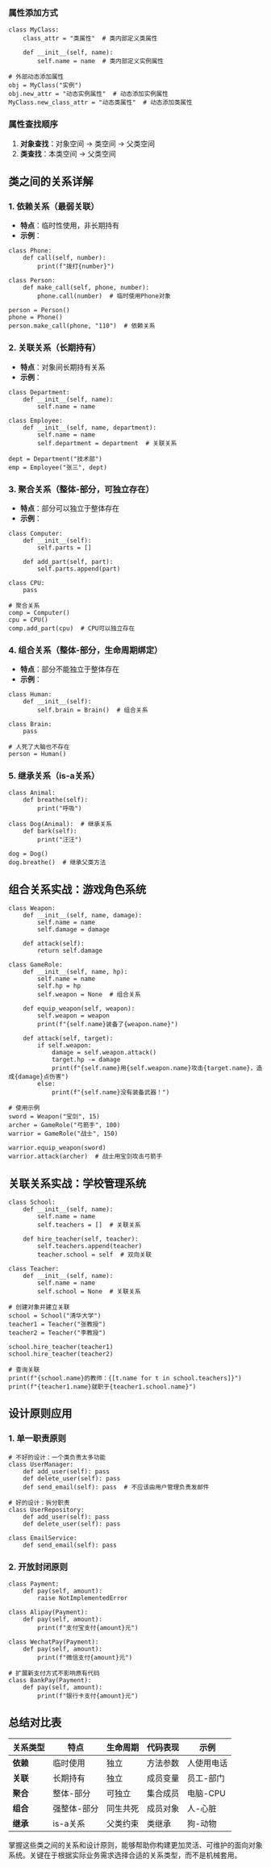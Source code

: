 ### 属性添加方式

```plain
class MyClass:
    class_attr = "类属性"  # 类内部定义类属性
    
    def __init__(self, name):
        self.name = name  # 类内部定义实例属性

# 外部动态添加属性
obj = MyClass("实例")
obj.new_attr = "动态实例属性"  # 动态添加实例属性
MyClass.new_class_attr = "动态类属性"  # 动态添加类属性
```

### 属性查找顺序

1. **对象查找**：对象空间 → 类空间 → 父类空间
2. **类查找**：本类空间 → 父类空间

## 类之间的关系详解

### 1. 依赖关系（最弱关联）

- **特点**：临时性使用，非长期持有
- **示例**：

```plain
class Phone:
    def call(self, number):
        print(f"拨打{number}")

class Person:
    def make_call(self, phone, number):
        phone.call(number)  # 临时使用Phone对象

person = Person()
phone = Phone()
person.make_call(phone, "110")  # 依赖关系
```

### 2. 关联关系（长期持有）

- **特点**：对象间长期持有关系
- **示例**：

```plain
class Department:
    def __init__(self, name):
        self.name = name

class Employee:
    def __init__(self, name, department):
        self.name = name
        self.department = department  # 关联关系

dept = Department("技术部")
emp = Employee("张三", dept)
```

### 3. 聚合关系（整体-部分，可独立存在）

- **特点**：部分可以独立于整体存在
- **示例**：

```plain
class Computer:
    def __init__(self):
        self.parts = []
    
    def add_part(self, part):
        self.parts.append(part)

class CPU:
    pass

# 聚合关系
comp = Computer()
cpu = CPU()
comp.add_part(cpu)  # CPU可以独立存在
```

### 4. 组合关系（整体-部分，生命周期绑定）

- **特点**：部分不能独立于整体存在
- **示例**：

```plain
class Human:
    def __init__(self):
        self.brain = Brain()  # 组合关系

class Brain:
    pass

# 人死了大脑也不存在
person = Human()
```

### 5. 继承关系（is-a关系）

```plain
class Animal:
    def breathe(self):
        print("呼吸")

class Dog(Animal):  # 继承关系
    def bark(self):
        print("汪汪")

dog = Dog()
dog.breathe()  # 继承父类方法
```

## 组合关系实战：游戏角色系统

```plain
class Weapon:
    def __init__(self, name, damage):
        self.name = name
        self.damage = damage
    
    def attack(self):
        return self.damage

class GameRole:
    def __init__(self, name, hp):
        self.name = name
        self.hp = hp
        self.weapon = None  # 组合关系
    
    def equip_weapon(self, weapon):
        self.weapon = weapon
        print(f"{self.name}装备了{weapon.name}")
    
    def attack(self, target):
        if self.weapon:
            damage = self.weapon.attack()
            target.hp -= damage
            print(f"{self.name}用{self.weapon.name}攻击{target.name}，造成{damage}点伤害")
        else:
            print(f"{self.name}没有装备武器！")

# 使用示例
sword = Weapon("宝剑", 15)
archer = GameRole("弓箭手", 100)
warrior = GameRole("战士", 150)

warrior.equip_weapon(sword)
warrior.attack(archer)  # 战士用宝剑攻击弓箭手
```

## 关联关系实战：学校管理系统

```plain
class School:
    def __init__(self, name):
        self.name = name
        self.teachers = []  # 关联关系
    
    def hire_teacher(self, teacher):
        self.teachers.append(teacher)
        teacher.school = self  # 双向关联

class Teacher:
    def __init__(self, name):
        self.name = name
        self.school = None  # 关联关系

# 创建对象并建立关联
school = School("清华大学")
teacher1 = Teacher("张教授")
teacher2 = Teacher("李教授")

school.hire_teacher(teacher1)
school.hire_teacher(teacher2)

# 查询关联
print(f"{school.name}的教师：{[t.name for t in school.teachers]}")
print(f"{teacher1.name}就职于{teacher1.school.name}")
```

## 设计原则应用

### 1. 单一职责原则

```plain
# 不好的设计：一个类负责太多功能
class UserManager:
    def add_user(self): pass
    def delete_user(self): pass
    def send_email(self): pass  # 不应该由用户管理负责发邮件

# 好的设计：拆分职责
class UserRepository:
    def add_user(self): pass
    def delete_user(self): pass

class EmailService:
    def send_email(self): pass
```

### 2. 开放封闭原则

```plain
class Payment:
    def pay(self, amount):
        raise NotImplementedError

class Alipay(Payment):
    def pay(self, amount):
        print(f"支付宝支付{amount}元")

class WechatPay(Payment):
    def pay(self, amount):
        print(f"微信支付{amount}元")

# 扩展新支付方式不影响原有代码
class BankPay(Payment):
    def pay(self, amount):
        print(f"银行卡支付{amount}元")
```

## 总结对比表

| **关系类型** | **特点**    | **生命周期** | **代码表现** | **示例**   |
| ------------ | ----------- | ------------ | ------------ | ---------- |
| **依赖**     | 临时使用    | 独立         | 方法参数     | 人使用电话 |
| **关联**     | 长期持有    | 独立         | 成员变量     | 员工-部门  |
| **聚合**     | 整体-部分   | 可独立       | 集合成员     | 电脑-CPU   |
| **组合**     | 强整体-部分 | 同生共死     | 成员对象     | 人-心脏    |
| **继承**     | is-a关系    | 父类约束     | 类继承       | 狗-动物    |

掌握这些类之间的关系和设计原则，能够帮助你构建更加灵活、可维护的面向对象系统。关键在于根据实际业务需求选择合适的关系类型，而不是机械套用。